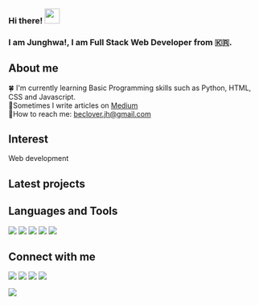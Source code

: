 ### Hi there! <img src="https://raw.githubusercontent.com/MartinHeinz/MartinHeinz/master/wave.gif" width="30px">
### I am Junghwa!, I am Full Stack Web Developer from 🇰🇷.


## About me

🍀 I'm currently learning Basic Programming skills such as Python, HTML, CSS and Javascript. <br/>
📝Sometimes I write articles on [Medium](https://medium.com/) <br/>
📮How to reach me: beclover.jh@gmail.com <br/>

## Interest
Web development 

## Latest projects

## Languages and Tools

<p>
<img src="https://img.shields.io/badge/HTML5-E34F26?&style=flat-square&logo=html5&logoColor=white"/> 
<img src="https://img.shields.io/badge/CSS3-1572B6?style=flat-square&logo=css3&logoColor=white" /> 
<img src="https://img.shields.io/badge/JavaScript-323330?style=flat-square&logo=javascript&logoColor=F7DF1E" />
<img src="https://img.shields.io/badge/Python-3766AB?style=flat-square&logo=Python&logoColor=white"/> 
<img src="https://img.shields.io/badge/Flask-000000?style=flat-square&logo=flask&logoColor=white"/>
</p>


## Connect with me
<p>
<a href="www.gmail.com"><img src="https://img.shields.io/badge/Gmail-D14836?style=for-the-badge&logo=gmail&logoColor=white"/></a>
<img src="https://img.shields.io/badge/Line-00C300?style=for-the-badge&logo=line&logoColor=white"/> 
<img src="https://img.shields.io/badge/Telegram-2CA5E0?style=for-the-badge&logo=telegram&logoColor=white"/> 
<img src="https://img.shields.io/badge/LinkedIn-0077B5?style=for-the-badge&logo=linkedin&logoColor=white"/>
</p>

<!-- status bar -->
  <img src="https://github-readme-stats.vercel.app/api?username=beclover&layout=compact&show_icons=true&theme=vue&hide_border=true" />
  <img src="https://github-readme-stats.vercel.app/api/top-langs/?username=beclover&layout=compact&theme=vu
